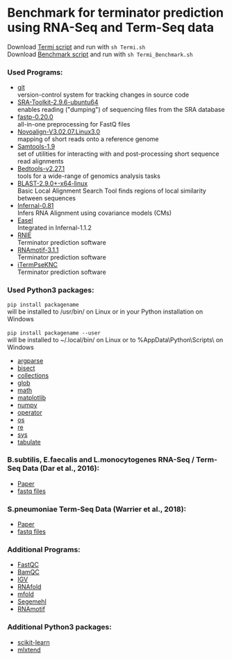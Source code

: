 # Benchmark for terminator prediction using RNA-Seq and Term-Seq data



Download [Termi script](https://github.com/SarahStrobel/Benchmark/blob/master/Termi.sh) and run with `sh Termi.sh` <br/>
Download [Benchmark script](https://github.com/SarahStrobel/Benchmark/blob/master/Termi_Benchmark.sh) and run with `sh Termi_Benchmark.sh` <br/>

### Used Programs:<br/>

* [git](https://git-scm.com/)<br/>
<t/>version-control system for tracking changes in source code<br/>
* [SRA-Toolkit-2.9.6-ubuntu64](https://www.ncbi.nlm.nih.gov/sra/docs/toolkitsoft/)<br/>
<t/>enables reading ("dumping") of sequencing files from the SRA database<br/>
* [fastp-0.20.0](https://github.com/OpenGene/fastp)<br/>
<t/>all-in-one preprocessing for FastQ files<br/>
* [Novoalign-V3.02.07.Linux3.0](http://www.novocraft.com/products/novoalign/)<br/>
<t/>mapping of short reads onto a reference genome<br/>
* [Samtools-1.9](http://www.htslib.org/download/)<br/>
<t/>set of utilities for interacting with and post-processing short sequence read alignments<br/>
* [Bedtools-v2.27.1](https://bedtools.readthedocs.io/en/latest/index.html)<br/>
<t/>tools for a wide-range of genomics analysis tasks<br/>
* [BLAST-2.9.0+-x64-linux](https://blast.ncbi.nlm.nih.gov/Blast.cgi)<br/>
<t/>Basic Local Alignment Search Tool finds regions of local similarity between sequences<br/>
* [Infernal-0.81](http://eddylab.org/infernal/)<br/>
<t/>Infers RNA Alignment using covariance models (CMs)<br/>
* [Easel](http://eddylab.org/infernal/)<br/>
<t/>Integrated in Infernal-1.1.2<br/>
* [RNIE](https://github.com/ppgardne/RNIE)<br/>
<t/>Terminator prediction software<br/>
* [RNAmotif-3.1.1](http://casegroup.rutgers.edu/casegr-sh-2.5.html)<br/>
<t/>Terminator prediction software<br/>
* [iTermPseKNC](http://lin-group.cn/server/iTerm-PseKNC/download.php)<br/>
<t/>Terminator prediction software<br/>

### Used Python3 packages:<br/>

`pip install packagename`<br/>
will be installed to /usr/bin/ on Linux or in your Python installation on Windows<br/>
<br/>
`pip install packagename --user`<br/>
will be installed to ~/.local/bin/ on Linux or to %AppData\Python\Scripts\ on Windows<br/>

* [argparse](https://docs.python.org/3/library/argparse.html)<br/>
* [bisect](https://docs.python.org/3.0/library/bisect.html)<br/>
* [collections](https://docs.python.org/3/library/collections.html)<br/>
* [glob](https://docs.python.org/3/library/glob.html)<br/>
* [math](https://docs.python.org/3/library/math.html)<br/>
* [matplotlib](https://matplotlib.org/)<br/>
* [numpy](https://numpy.org/)<br/>
* [operator](https://docs.python.org/3/library/operator.html)<br/>
* [os](https://docs.python.org/3/library/os.html)<br/>
* [re](https://docs.python.org/3/library/re.html)<br/>
* [sys](https://docs.python.org/3/library/sys.html)<br/>
* [tabulate](https://pypi.org/project/tabulate/)<br/>


### B.subtilis, E.faecalis and L.monocytogenes RNA-Seq / Term-Seq Data (Dar et al., 2016):<br/>
* [Paper](https://www.ncbi.nlm.nih.gov/pubmed/27120414)<br/>
* [fastq files](https://www.ncbi.nlm.nih.gov/sra?term=ERP014057)<br/>


### S.pneumoniae Term-Seq Data (Warrier et al., 2018):<br/>
* [Paper](https://www.ncbi.nlm.nih.gov/pubmed/30517198)<br/>
* [fastq files](https://www.ncbi.nlm.nih.gov/sra/?term=SRP136114)<br/>



### Additional Programs:<br/>

* [FastQC](https://www.bioinformatics.babraham.ac.uk/projects/fastqc/)<br/>
* [BamQC](https://github.com/s-andrews/BamQC)<br/>
* [IGV](https://software.broadinstitute.org/software/igv/)<br/>
* [RNAfold](http://rna.tbi.univie.ac.at/)<br/>
* [mfold](http://unafold.rna.albany.edu/?q=mfold)<br/>
* [Segemehl](https://www.bioinf.uni-leipzig.de/Software/segemehl/)<br/>
* [RNAmotif](http://casegroup.rutgers.edu/casegr-sh-2.5.html)<br/>


### Additional Python3 packages:<br/>

* [scikit-learn](https://scikit-learn.org/stable/)<br/>
* [mlxtend](http://rasbt.github.io/mlxtend/api_subpackages/mlxtend.plotting/)<br/>




